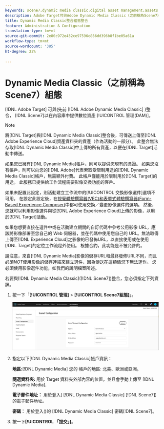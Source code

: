 ```yaml
---
keywords: scene7;dynamic media classic;digital asset management;assets;dam;content library;swap image
description: Adobe Target可與Adobe Dynamic Media Classic（之前稱為Scene7）整合，以在內容庫中提供數位資產管理(DAM)。
title: Dynamic Media Classic整合組態整合
feature: Administration & Configuration
translation-type: tm+mt
source-git-commit: 2e80c972e432ce97596c856dd396b8f1be05a61a
workflow-type: tm+mt
source-wordcount: '385'
ht-degree: 22%

---
```



# Dynamic Media Classic（之前稱為Scene7）組態

[!DNL Adobe Target] 可與(先前 [!DNL Adobe Dynamic Media Classic] )整合， [!DNL Scene7]以在內容庫中提供數位資產 [!UICONTROL 管理(DAM)]。

>[!NOTE]
>
>將[!DNL Target]與[!DNL Dynamic Media Classic]整合後，可傳送上傳至[!DNL Adobe Experience Cloud]資產資料夾的資產（作為活動的一部分）。 此整合無法存取[!DNL Dynamic Media Classic]中上傳的所有資產，以便在[!DNL Target]活動中傳送。

如果您已擁有[!DNL Dynamic Media]帳戶，則可以提供您現有的憑證。 如果您沒有帳戶，則可以向您的[!DNL Adobe]代表索取受限制用途的[!DNL Dynamic Media Classic]帳戶，無需額外付費。 此帳戶僅能用於限制用於[!DNL Target]的用途。 此服務已提供給工作流程需要影像交換功能的客戶。

<!-- 
>[!NOTE]
>
>A restricted-use, free [!DNL Dynamic Media Classic] account for [!DNL Adobe Target] is no longer supported for new customers or new users. Existing sign-in credentials work as usual. 
-->

如果未配置此設定，則活動建立工作流中的[!UICONTROL 交換影像選件]選項不可用。 在設定此設定後，在[視覺體驗撰寫器(VEC)和表單式體驗撰寫器(Form-Based Experience Composer)](/help/c-experiences/experiences.md#concept_A2E10F6AFB3D4AEAB6951EE14688848D)中都可使用交換／變更影像選件的選項。 然後，您就可以利用影像選件與從[!DNL Adobe Experience Cloud]上傳的影像，以用於[!DNL Target]活動。

如果您想要直接在選件中或在活動建立期間的自訂代碼中參考公用影像 URL，應該將影像部署至您自己的 Web 伺服器，並在代碼中使用您自己的 URL。無法取得上傳至[!DNL Experience Cloud]之影像的已發佈URL，以直接使用或在使用[!DNL Target]的定位工作流程外使用。 根據合約，此功能是不被允許的。

請注意，來自[!DNL Dynamic Media]影像的儲存URL和最終發佈URL不同，而且必須&#x200B;*NOT*&#x200B;使用影像的儲存連結來建立選件，因為傳送在這類情況下無法運作。 您必須使用影像選件功能，如我們的說明檔案所述。

若要與[!DNL Dynamic Media Classic]([!DNL Scene7])整合，您必須指定下列資訊。

1. 按一下「**[!UICONTROL 管理]** > **[!UICONTROL Scene7組態]**」。

   ![Scene7頁面](/help/administrating-target/assets/scene7.png)

1. 指定以下[!DNL Dynamic Media Classic]帳戶資訊：

   **地區:**[!DNL Dynamic Media] 您的 帳戶的地區: 北美、歐洲或亞洲。

   **隨選資料夾:** 用於 Target 資料夾外部內容的位置，並且會手動上傳至 [!DNL Dynamic Media].

   **電子郵件地址：** 用於登入( [!DNL Dynamic Media Classic] [!DNL Scene7])的電子郵件地址。

   **密碼：** 用於登入()的 [!DNL Dynamic Media Classic] 密碼[!DNL Scene7]。

1. 按一下&#x200B;**[!UICONTROL 「提交」]**。
